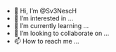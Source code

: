 - 👋 Hi, I’m @Sv3NescH
- 👀 I’m interested in ...
- 🌱 I’m currently learning ...
- 💞️ I’m looking to collaborate on ...
- 📫 How to reach me ...

<!---
Sv3NescH/Sv3NescH is a ✨ special ✨ repository because its `README.md` (this file) appears on your GitHub profile.
You can click the Preview link to take a look at your changes.
--->
